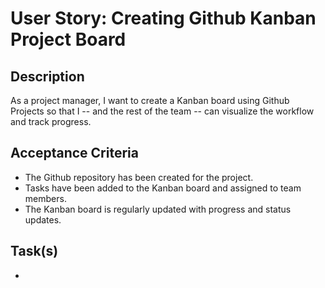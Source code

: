 # User Story: Creating Github Kanban Project Board

## Description

As a project manager, I want to create a Kanban board using Github Projects so
that I -- and the rest of the team -- can visualize the workflow and track
progress.

## Acceptance Criteria

- The Github repository has been created for the project.
- Tasks have been added to the Kanban board and assigned to team members.
- The Kanban board is regularly updated with progress and status updates.

## Task(s)

-
